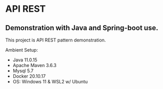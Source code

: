 <h1>API REST</h1>
<h2>Demonstration with Java and Spring-boot use.</h2> 
<p>This project is API REST pattern demonstration.<p>
<p>Ambient Setup:</p>
<ul>
  <li>Java 11.0.15</li>
  <li>Apache Maven 3.6.3</li>
  <li>Mysql 5.7</li>
  <li>Docker 20.10.17</li>
  <li>OS: Windows 11 & WSL2 w/ Ubuntu</li>
</ul>

